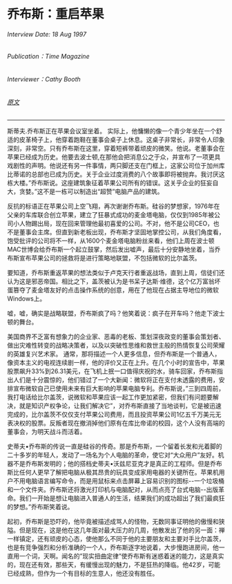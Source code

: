 # 乔布斯：重启苹果

###### Interview Date: 18 Aug 1997
###### Publication：Time Magazine
###### Interviewer：Cathy Booth
###### [原文](https://allaboutstevejobs.com/verbatim/interviews/time_1997)
---


斯蒂夫.乔布斯正在苹果会议室坐着。
实际上，他慵懒的像一个青少年坐在一个舒适的皮革椅子上，他穿着跑鞋在董事会桌子上休息。这桌子非常长，非常令人印象深刻，非常空。只有乔布斯在这里，穿着短裤带着顽皮的微笑。他说。老董事会在苹果已经成为历史。他要去波士顿,在那他会把消息公之于众，并宣布了一项更具戏剧性的声明。他说还有另一件事情，两只脚还支在门框上，这家公司位于加州库比蒂诺的总部也已成为历史。关于企业过度消费的八个故事即将被抛弃。我讨厌这栋大楼。”乔布斯说。这座建筑象征着苹果公司所有的错误。这关乎企业的狂妄自大，贪婪。”这不是一栋可以制造出“超赞”电脑产品的建筑。

反抗的标语正在苹果公司上空飞翔，再次谢谢乔布斯。硅谷的梦想家，1976年在父亲的车库联合创立苹果，建立了狂暴式成功的麦金塔电脑，仅仅到1985年被公司小人物踢出局，现在回来管理他最初喜爱的公司。不对，他不是公司CEO，也不是董事会主席。但直到新老板出现，乔布斯才坚固地掌控公司，从我们角度看，饱受批评的公司将不一样，从1600个麦金塔电脑粉丝来看，他们上周在波士顿MAC世博会给乔布斯一个起立鼓掌，然后发出嘘声，最后十分安静地坐着，当乔布斯宣布苹果公司的拯救将是进行策略地联盟，不包括微软的比尔盖茨。

要知道，乔布斯重返苹果的想法类似于卢克天行者重返战场，直到上周，信徒们还认为这是邪恶帝国。相比之下，盖茨被认为是书呆子达斯·维德，这个亿万富翁坏蛋篡夺了麦金塔友好的点击操作系统的创意，用在了他现在占据主导地位的微软Windows上。

嘘，嘘，确实是战略联盟，乔布斯疯了吗？他笑着说：疯子在开车吗？他走下波士顿的舞台。

美国商界不乏富有想象力的企业家、恶毒的老板、策划深夜政变的董事会策划者、做出灾难性转变的战略决策者，以及以突破性思维和救世主般的热情恢复公司荣耀的英雄复兴艺术家。
通常，那将描述一个人更多信息，但乔布斯是一个普通人，像资本主义的电视连续剧一样，他的评价又正在上升。在几个小时的宣告中，苹果股票飙升33%到26.31美元，在飞机上抿一口值得庆祝的水，骑车回家，乔布斯指出人们是十分震惊的，他们错过了一个大新闻：微软将正在支付未透露的费用，安排宣布微软自己已使用未来有巨大影响的苹果电脑专利。乔布斯说，”三到四周前，我打电话给比尔盖茨，说微软和苹果应该一起工作更加紧密，但我们有问题要解决，就是知识产权争论，让我们解决它”，对乔布斯直接了当地谈判，它是被迅速完成的，比尔盖茨不仅仅支付苹果公司费用，而且投资苹果公司1亿五千万美元无表决权的股票。反叛者现在撤消掉他们原有在库比帝诺的校园，这个人没有高端的董事会，为明天战斗而活着。

史蒂夫•乔布斯的传说一直是硅谷的传奇。那是乔布斯，一个留着长发和光着脚的二十多岁的年轻人，发动了一场名为个人电脑的革命，使它对“大众用户”友好。机器不是乔布斯发明的；他的搭档史蒂夫•沃兹尼亚克才是真正的工程师。但是乔布斯比任何人更早了解把电脑从极其昂贵的玩具变成家用电器的关键所在。苹果机用户不用电脑语言编写命令，而是用鼠标来点击屏幕上容易识别的图标--一个垃圾桶和一个文件夹。乔布斯还将激光打印机与电脑配对，从而点亮了台式电脑--出版革命。我们一开始是想让电脑进入普通人的生活，结果我们的成功超出了我们最疯狂的梦想。”乔布斯笑着说。

起初，乔布斯是恐吓的，他毕竟被描述成骂人的怪物，无数同事证明他的傲慢和狭隘。但是现在，这是他在这几年面对最大压力的几周，他散发出了他的另一面：禅一样镇定，还有顽皮的心态，使他那么不同于他的主要朋友和主要对手比尔盖茨，也是有竞争强烈和分析准确的一个人，乔布斯逐字地说着，大步慢跑进房间，他一直用一个词，天啊。闻名的”现实扭曲定律”使乔布斯有迷惑着迷的能力，这是真实的，现在还有效，那些天，有缓慢出现的魅力，不是狂热的降临。他42岁，可能已经成熟，但作为一个有目标的生意人，他还没有胜任。
